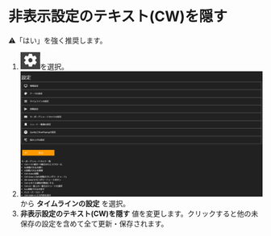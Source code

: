 # 非表示設定のテキスト\(CW\)を隠す
⚠️「はい」を強く推奨します。  

1. ![settings1](https://raw.githubusercontent.com/cutls/TheDeskDocs/master/media/settings1.png)を選択。
1. ![settings2](https://raw.githubusercontent.com/cutls/TheDeskDocs/master/media/settings2.png)から __タイムラインの設定__ を選択。
1.  __非表示設定のテキスト\(CW\)を隠す__ 値を変更します。クリックすると他の未保存の設定を含めて全て更新・保存されます。
